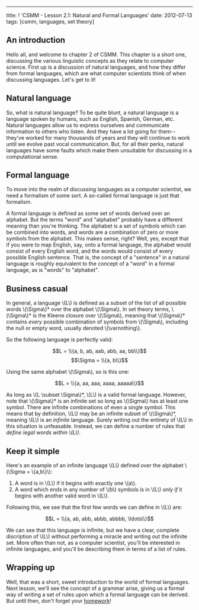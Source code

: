 ---
title: ! 'CSMM - Lesson 2.1: Natural and Formal Languages'
date: 2012-07-13
tags: [csmm, languages, set theory]

An introduction
---------------
Hello all, and welcome to chapter 2 of CSMM.  This chapter is a short one, discussing
the various linguistic concepts as they relate to computer science.  First up is
a discussion of natural languages, and how they differ from formal languages, which
are what computer scientists think of when discussing languages.  Let's get to it!

Natural language
----------------
So, what is natural language?  To be quite blunt, a natural language is a language
spoken by humans, such as English, Spanish, German, etc.  Natural languages allow
us to express ourselves and communicate information to others who listen.  And they
have a lot going for them--they've worked for many thousands of years and they will
continue to work until we evolve past vocal communication.  But, for all their perks,
natural languages have some faults which make them unsuitable for discussing in a
computational sense.

Formal language
---------------
To move into the realm of discussing languages as a computer scientist, we need a
formalism of some sort.  A so-called formal language is just that formalism.

A formal language is defined as some set of words derived over an alphabet.  But
the terms "word" and "alphabet" probably have a different meaning than you're thinking.
The alphabet is a set of symbols which can be combined into words, and words are
a combination of zero or more symbols from the alphabet.  This makes sense, right?
Well, yes, except that if you were to map English, say, onto a formal language,
the alphabet would consist of every English word, and the words would consist of
every possible English sentence.  That is, the concept of a "sentence" in a natural
language is roughly equivalent to the concept of a "word" in a formal language, as
is "words" to "alphabet".

Business casual
---------------
In general, a language \\(L\\) is defined as a subset of the list of all possible 
words \\(\Sigma\\)\* over the alphabet \\(\Sigma\\).  In set theory terms, \\(\Sigma\\)\*
is the Kleene closure over \\(\Sigma\\), meaning that \\(\Sigma\\)\* contains *every*
possible combination of symbols from \\(\Sigma\\), including the null or empty word, 
usually denoted \\(\varnothing\\).

So the following language is perfectly valid:

$$L = \\{a, b, ab, aab, abb, aa, bb\\}$$
$$\Sigma = \\{a, b\\}$$

Using the same alphabet \\(\Sigma\\), so is this one:

$$L = \\{a, aa, aaa, aaaa, aaaaa\\}$$

As long as \\(L \subset \Sigma\\)*, \\(L\\) is a valid formal language.  However,
note that \\(\Sigma\\)\* is an infinite set so long as \\(\Sigma\\) has at least
one symbol.  There are infinite combinations of even a single symbol.  This means
that by definition, \\(L\\) may be an infinite subset of \\(\Sigma\\)\*, meaning 
\\(L\\) is an *infinite* language.  Surely writing out the entirety of \\(L\\) in
this situation is unfeasable.  Instead, we can define a number of rules that *define
legal words within \\(L\\)*.  

Keep it simple
--------------
Here's an example of an infinite language \\(L\\) defined over the alphabet 
\\(\Sigma = \\{a,b\\}\\):

  1. A word is in \\(L\\) if it begins with exactly one \\(a\\).
  2. A word which ends in any number of \\(b\\) symbols is in \\(L\\) *only if* it
     begins with another valid word in \\(L\\).
     
Following this, we see that the first few words we can define in \\(L\\) are:

$$L = \\{a, ab, abb, abbb, abbbb, \ldots\\}$$

We can see that this language is infinite, but we have a clear, complete discription
of \\(L\\) without performing a miracle and writing out the infinite set.  More 
often than not, as a computer scientist, you'll be interested in infinite languages,
and you'll be describing them in terms of a list of rules.

Wrapping up
-----------
Well, that was a short, sweet introduction to the world of formal languages.  Next
lesson, we'll see the concept of a grammar arise, giving us a formal way of writing
a set of rules upon which a formal language can be derived.  But until then, don't
forget your [homework](https://github.com/gatesphere/blog-resources/raw/master/downloads/csmm/lesson2-1.pdf)!